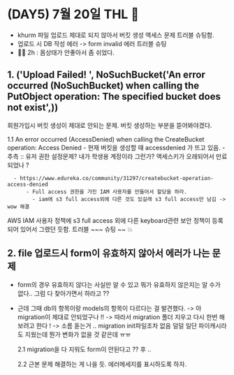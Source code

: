 # (DAY5) 7월 20일 THL 🤞

 - khurm 파일 업로드 제대로 되지 않아서 버킷 생성 액세스 문제 트러블 슈팅함.
 - 업로드 시 DB 작성 에러 -> form invalid 에러 트러블 슈팅
 - 🚶‍♀️ 2h : 몸상태가 안좋아서 좀 쉬었다.

## 1. ('Upload Failed! ', NoSuchBucket('An error occurred (NoSuchBucket) when calling the PutObject operation: The specified bucket does not exist',))

회원가입시 버킷 생성이 제대로 안되는 문제. 버킷 생성하는 부분을 뜯어봐야겠다.

  1.1 An error occurred (AccessDenied) when calling the CreateBucket operation: Access Denied
      - 현재 버킷을 생성할 때 accessdenied 가 뜨고 있음. 
      - 추측 :: 유저 권한 설정문제? 내가 학생용 계정이라 그런가? 액세스키가 오래되어서 만료되었나 ? 

      - https://www.edureka.co/community/31297/createbucket-operation-access-denied
          - Full access 권한을 가진 IAM 사용자를 만들어서 할당을 하라.
	        - iam에 s3 full access외에 다른 것도 있길래 s3 full access만 남김 -> wow 해결
                
   AWS IAM 사용자 정책에 s3 full access 외에 다른 keyboard관련 보안 정책이 등록되어 있어서 그랬던 듯함. 트러블 ~~~ 슈팅 ~~ 💥

## 2. file 업로드시 form이 유효하지 않아서 에러가 나는 문제
 - form의 경우 유효하지 않다는 사실만 알 수 있고 뭐가 유효하지 않은지는 알 수가 없다.. 그럼 다 찾아가면서 하라고 ??

 - 근데 그때 db의 항목이랑 models의 항목이 다르다는 걸 발견했다. -> 아 migration이 제대로 안되었구나 !! -> 따라서 migration 폴더 지우고 다시 한번 해보려고 한다 ! -> 소름 돋는거 .. migration init파일조차 없음 덜덜 일단 파이캐시라도 지웠는데 뭔가 변화가 없을 것 같은데 ㅠㅠ

   2.1 migration을 다 지워도 form이 안된다고 ?? 후 ..


   2.2 근본 문제 해결하는 게 나을 듯. 에러메세지를 표시하도록 하자.
